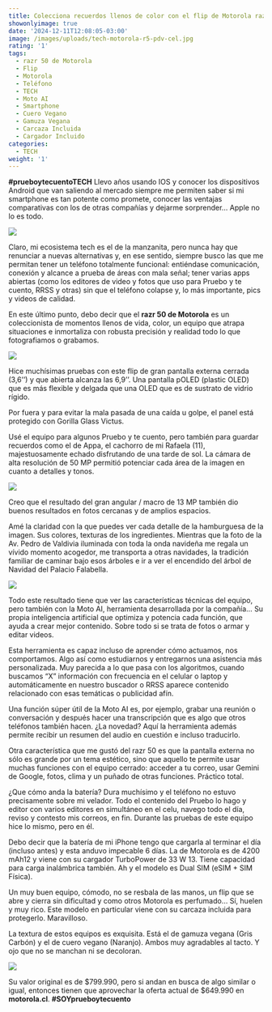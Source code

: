 ```yaml
---
title: Colecciona recuerdos llenos de color con el flip de Motorola razr 50
showonlyimage: true
date: '2024-12-11T12:08:05-03:00'
image: /images/uploads/tech-motorola-r5-pdv-cel.jpg
rating: '1'
tags:
  - razr 50 de Motorola
  - Flip
  - Motorola
  - Teléfono
  - TECH
  - Moto AI
  - Smartphone
  - Cuero Vegano
  - Gamuza Vegana
  - Carcaza Incluida
  - Cargador Incluido
categories:
  - TECH
weight: '1'
---
```

**\#prueboytecuentoTECH** Llevo años usando IOS y conocer los dispositivos Android que van saliendo al mercado siempre me permiten saber si mi smartphone es tan potente como promete, conocer las ventajas comparativas con los de otras compañías y dejarme sorprender… Apple no lo es todo.

<!--more-->

![](/images/uploads/tech-motorola-r5-pdv-cel.jpg)

Claro, mi ecosistema tech es el de la manzanita, pero nunca hay que renunciar a nuevas alternativas y, en ese sentido, siempre busco las que me permitan tener un teléfono totalmente funcional: entiéndase comunicación, conexión y alcance a prueba de áreas con mala señal; tener varias apps abiertas (como los editores de video y fotos que uso para Pruebo y te cuento, RRSS y otras) sin que el teléfono colapse y, lo más importante, pics y videos de calidad.



En este último punto, debo decir que el **razr 50 de Motorola** es un coleccionista de momentos llenos de vida, color, un equipo que atrapa situaciones e inmortaliza con robusta precisión y realidad todo lo que fotografiamos o grabamos.



![](/images/uploads/tech-motorola-r50-naranjo-varios.jpg)

Hice muchísimas pruebas con este flip de gran pantalla externa cerrada (3,6’’) y que abierta alcanza las 6,9’’. Una pantalla pOLED (plastic OLED) que es más flexible y delgada que una OLED que es de sustrato de vidrio rígido. 



Por fuera y para evitar la mala pasada de una caída u golpe, el panel está protegido con Gorilla Glass Victus. 



Usé el equipo para algunos Pruebo y te cuento, pero también para guardar recuerdos como el de Appa, el cachorro de mi Rafaela (11), majestuosamente echado disfrutando de una tarde de sol. La cámara de alta resolución de 50 MP permitió potenciar cada área de la imagen en cuanto a detalles y tonos.



![](/images/uploads/tech-motorola-r5-appa.jpg)

Creo que el resultado del gran angular / macro de 13 MP también dio buenos resultados en fotos cercanas y de amplios espacios.



Amé la claridad con la que puedes ver cada detalle de la hamburguesa de la imagen. Sus colores, texturas de los ingredientes. Mientras que la foto de la Av. Pedro de Valdivia iluminada con toda la onda navideña me regala un vívido momento acogedor, me transporta a otras navidades, la tradición familiar de caminar bajo esos árboles e ir a ver el encendido del árbol de Navidad del Palacio Falabella.  



![](/images/uploads/tech-motorola-r5-pdv.jpg)

Todo este resultado tiene que ver las características técnicas del equipo, pero también con la Moto AI, herramienta desarrollada por la compañía… Su propia inteligencia artificial que optimiza y potencia cada función, que ayuda a crear mejor contenido. Sobre todo si se trata de fotos o armar y editar videos. 



Esta herramienta es capaz incluso de aprender cómo actuamos, nos comportamos. Algo así como estudiarnos y entregarnos una asistencia más personalizada. Muy parecida a lo que pasa con los algoritmos, cuando buscamos “X” información con frecuencia en el celular o laptop y automáticamente en nuestro buscador o RRSS aparece contenido relacionado con esas temáticas o publicidad afín.



Una función súper útil de la Moto AI es, por ejemplo, grabar una reunión o conversación y después hacer una transcripción que es algo que otros teléfonos también hacen. ¿La novedad? Aquí la herramienta además permite recibir un resumen del audio en cuestión e incluso traducirlo.



Otra característica que me gustó del razr 50 es que la pantalla externa no sólo es grande por un tema estético, sino que aquello te permite usar muchas funciones con el equipo cerrado: acceder a tu correo, usar Gemini de Google, fotos, clima y un puñado de otras funciones. Práctico total.



¿Que cómo anda la batería? Dura muchísimo y el teléfono no estuvo precisamente sobre mi velador. Todo el contenido del Pruebo lo hago y editor con varios editores en simultáneo en el celu, navego todo el día, reviso y contesto mis correos, en fin. Durante las pruebas de este equipo hice lo mismo, pero en él.



Debo decir que la batería de mi iPhone tengo que cargarla al terminar el día (incluso antes) y esta anduvo impecable 6 días. La de Motorola es de 4200 mAh12 y viene con su cargador TurboPower de 33 W 13. Tiene capacidad para carga inalámbrica también. Ah y el modelo es Dual SIM (eSIM + SIM Física).



Un muy buen equipo, cómodo, no se resbala de las manos, un flip que se abre y cierra sin dificultad y como otros Motorola es perfumado… Sí, huelen y muy rico. Este modelo en particular viene con su carcaza incluida para protegerlo. Maravilloso.



La textura de estos equipos es exquisita. Está el de gamuza vegana (Gris Carbón) y el de cuero vegano (Naranjo). Ambos muy agradables al tacto. Y ojo que no se manchan ni se decoloran.

![](/images/uploads/tech-motorola-r50-naranjo-ab.jpg)



Su valor original es de $799.990, pero si andan en busca de algo similar o igual, entonces tienen que aprovechar la oferta actual de $649.990 en **motorola.cl**. **\#SOYprueboytecuento**
